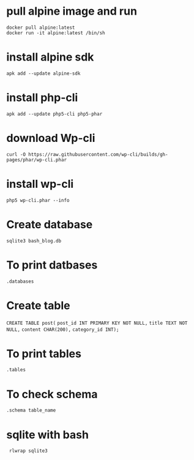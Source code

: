 # pull alpine image and run

`docker pull alpine:latest` \
`docker run -it alpine:latest /bin/sh`

# install alpine sdk

`apk add --update alpine-sdk`

# install php-cli

`apk add --update php5-cli php5-phar`

# download Wp-cli

`curl -O https://raw.githubusercontent.com/wp-cli/builds/gh-pages/phar/wp-cli.phar`

# install wp-cli

`php5 wp-cli.phar --info`


# Create database
`sqlite3 bash_blog.db`

# To print datbases
`.databases`

# Create table
`CREATE TABLE post(`
`post_id INT PRIMARY KEY NOT NULL,`
`title TEXT NOT NULL,`
`content CHAR(200),`
`category_id INT);`

# To print tables
`.tables`

# To check schema
`.schema table_name`

# sqlite with bash 
` rlwrap sqlite3`





